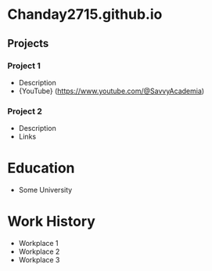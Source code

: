 # Chanday2715.github.io

## Projects
### Project 1
- Description
- {YouTube} (https://www.youtube.com/@SavvyAcademia)

### Project 2
- Description
- Links

# Education
- Some University

# Work History
- Workplace 1
- Workplace 2
- Workplace 3
